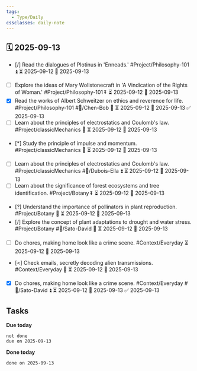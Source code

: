```yaml
---
tags:
  - Type/Daily
cssclasses: daily-note
---
```


## 🗓️ 2025-09-13

- [/] Read the dialogues of Plotinus in 'Enneads.' #Project/Philosophy-101 ⏫ ⏳ 2025-09-12 📅 2025-09-13
- [ ] Explore the ideas of Mary Wollstonecraft in 'A Vindication of the Rights of Woman.' #Project/Philosophy-101 ⏬ ⏳ 2025-09-12 📅 2025-09-13
- [x] Read the works of Albert Schweitzer on ethics and reverence for life. #Project/Philosophy-101 #👤/Chen-Bob 🔺 ⏳ 2025-09-12 📅 2025-09-13 ✅ 2025-09-13
- [ ] Learn about the principles of electrostatics and Coulomb's law. #Project/classicMechanics 🔼 ⏳ 2025-09-12 📅 2025-09-13
- [*] Study the principle of impulse and momentum. #Project/classicMechanics 🔼 ⏳ 2025-09-12 📅 2025-09-13
- [ ] Learn about the principles of electrostatics and Coulomb's law. #Project/classicMechanics #👤/Dubois-Ella ⏫ ⏳ 2025-09-12 📅 2025-09-13
- [ ] Learn about the significance of forest ecosystems and tree identification. #Project/Botany ⏬ ⏳ 2025-09-12 📅 2025-09-13
- [?] Understand the importance of pollinators in plant reproduction. #Project/Botany 🔼 ⏳ 2025-09-12 📅 2025-09-13
- [/] Explore the concept of plant adaptations to drought and water stress. #Project/Botany #👤/Sato-David 🔼 ⏳ 2025-09-12 📅 2025-09-13
- [ ] Do chores, making home look like a crime scene. #Context/Everyday ⏳ 2025-09-12 📅 2025-09-13
- [<] Check emails, secretly decoding alien transmissions. #Context/Everyday 🔽 ⏳ 2025-09-12 📅 2025-09-13
- [x] Do chores, making home look like a crime scene. #Context/Everyday #👤/Sato-David ⏫ ⏳ 2025-09-12 📅 2025-09-13 ✅ 2025-09-13

## Tasks

**Due today**

```tasks
not done
due on 2025-09-13
```

**Done today**

```tasks
done on 2025-09-13
```
            